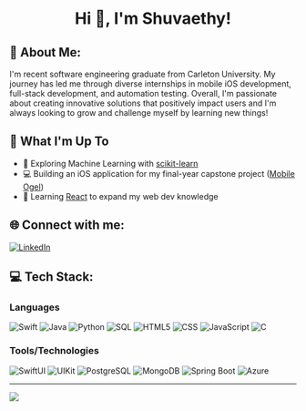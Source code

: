 <h1 align="center">Hi 👋, I'm Shuvaethy!</h1>

## 🌱 About Me:
I'm recent software engineering graduate from Carleton University. My journey has led me through diverse internships in mobile iOS development, full-stack development, and automation testing. Overall, I'm passionate about creating innovative solutions that positively impact users and I'm always looking to grow and challenge myself by learning new things!

## 🚀 What I'm Up To

- 🤖 Exploring Machine Learning with [scikit-learn](https://scikit-learn.org/)
- 💻 Building an iOS application for my final-year capstone project ([Mobile Ogel](https://github.com/mobileogel/MobileOgelUI))
- 🔨 Learning [React](https://react.dev/) to expand my web dev knowledge

## 🌐 Connect with me:
[![LinkedIn](https://img.shields.io/badge/LinkedIn-%230077B5.svg?logo=linkedin&logoColor=white)](https://linkedin.com/in/shuvaethyneill) 

## 💻 Tech Stack:
### Languages<br>
![Swift](https://img.shields.io/badge/swift-F54A2A?style=for-the-badge&logo=swift&logoColor=white)
![Java](https://img.shields.io/badge/java-%23ED8B00.svg?style=for-the-badge&logo=java&logoColor=white) 
![Python](https://img.shields.io/badge/python-%233776AB.svg?style=for-the-badge&logo=python&logoColor=white) 
![SQL](https://img.shields.io/badge/sql-%2307405e.svg?style=for-the-badge&logo=postgresql&logoColor=white) 
![HTML5](https://img.shields.io/badge/html5-%23E34F26.svg?style=for-the-badge&logo=html5&logoColor=white) 
![CSS](https://img.shields.io/badge/css-%231572B6.svg?style=for-the-badge&logo=css3&logoColor=white) 
![JavaScript](https://img.shields.io/badge/javascript-%23323330.svg?style=for-the-badge&logo=javascript&logoColor=%23F7DF1E) 
![C](https://img.shields.io/badge/C-00599C?style=for-the-badge&logo=c&logoColor=white) 

### Tools/Technologies<br>
![SwiftUI](https://img.shields.io/badge/SwiftUI-F54A2A?style=for-the-badge&logo=swift&logoColor=white)
![UIKit](https://img.shields.io/badge/UIKit-F54A2A?style=for-the-badge&logo=swift&logoColor=white)
![PostgreSQL](https://img.shields.io/badge/PostgreSQL-316192?style=for-the-badge&logo=postgresql&logoColor=white) 
![MongoDB](https://img.shields.io/badge/MongoDB-%234ea94b.svg?style=for-the-badge&logo=mongodb&logoColor=white)
![Spring Boot](https://img.shields.io/badge/Spring_Boot-F2F4F9?style=for-the-badge&logo=spring-boot) 
![Azure](https://img.shields.io/badge/Microsoft_Azure-0078D4?style=for-the-badge&logo=microsoft-azure&logoColor=white) 

---
[![](https://visitcount.itsvg.in/api?id=shuvaethyneill&icon=3&color=12)](https://visitcount.itsvg.in)
